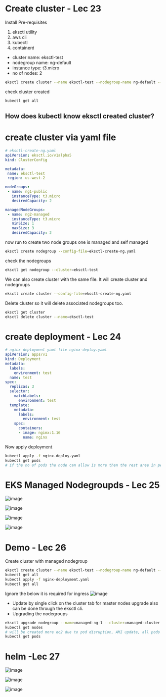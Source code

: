 
# Create cluster - Lec 23
Install Pre-requisites
1. eksctl utility
2. aws cli
3. kubectl
4. containerd
- cluster name: eksctl-test
- nodegroup name: ng-default
- instance type: t3.micro
- no of nodes: 2
```sh
eksctl create cluster --name eksctl-test --nodegroup-name ng-default --node-type t3.micro --nodes 2
```
check cluster created
```sh
kubectl get all
```
## How does kubectl know eksctl created cluster?
# create cluster via yaml file

```yaml
# eksctl-create-ng.yaml
apiVersion: eksctl.io/v1alpha5
kind: ClusterConfig

metadata:
 name: eksctl-test
 region: us-west-2

nodeGroups:
 - name: ng1-public
   instanceType: t3.micro
   desiredCapacity: 2

managedNodeGroups:
 - name: ng2-managed
   instanceType: t3.micro
   minSize: 1
   maxSize: 3
   desiredCapacity: 2
```
now run to create two node groups one is managed and self managed
```sh
eksctl create nodegroup --config-file=eksctl-create-ng.yaml
```
check the nodegroups
```sh
eksctl get nodegroup --cluster=eksctl-test
```
We can also create cluster with the same file. It will create cluster and nodegroups
```sh
eksctl create cluster --config-file=eksctl-create-ng.yaml
```
Delete cluster so it will delete associated nodegroups too.
```sh
eksctl get cluster
eksctl delete cluster --name=eksctl-test
```

# create deployment - Lec 24
```yaml
# nginx deployment yaml file nginx-deploy.yaml
apiVersion: apps/v1
kind: Deployment
metadata:
  labels:
    environment: test
  name: test
spec:
  replicas: 3
  selector:
    matchLabels:
      environment: test
  template:
    metadata:
      labels:
        environment: test
    spec:
      containers:
      - image: nginx:1.16
        name: nginx
```
Now apply deployment
```sh
kubectl apply -f nginx-deploy.yaml
kubectl get pods
# if the no of pods the node can allow is more then the rest aree in pending state until new node created. Bigger the instance more pods can run.
```
# EKS Managed Nodegroupds - Lec 25

![image](https://github.com/user-attachments/assets/16e11ee5-a968-47da-aedb-10190520e2a5)

![image](https://github.com/user-attachments/assets/88170b0f-c2e9-4ac6-841a-ac53b7efd989)

![image](https://github.com/user-attachments/assets/1281b372-21dc-4738-9a84-f166fb7e2407)

![image](https://github.com/user-attachments/assets/a7407d8e-8c0e-49f6-b3ab-821261b49103)

# Demo  - Lec 26
Create cluster with managed nodegroup
```sh
eksctl create cluster --name eksctl-test --nodegroup-name ng-default --node-type t3.micro --nodes 2 --managed
kubectl get all
kubectl apply -f nginx-deployment.yaml
kubectl get all
```
Ignore the below it is required for ingress 
![image](https://github.com/user-attachments/assets/291f676c-1408-4a8c-b723-00fc658e0032)
- Update by single click on the cluster tab for master nodes upgrade also can be done through the eksctl cli.
- Upgrading the nodegroups
```sh
eksctl upgrade nodegroup --name=managed-ng-1 --cluster=managed-cluster
kubectl get nodes
# will be created more ec2 due to pod disruption, AMI update, all pods need to rescheduled to new nodes. It is rolling update.It is free of charge if using aws AMIs
kubectl get pods
```
# helm -Lec 27
![image](https://github.com/user-attachments/assets/c2e53c95-3373-466d-a609-c6598181aee6)

![image](https://github.com/user-attachments/assets/6d626e46-96a7-4d0b-a7b4-6f1a96dcb19b)

![image](https://github.com/user-attachments/assets/9b884427-d43e-4a38-9527-e2d461c3febd)































